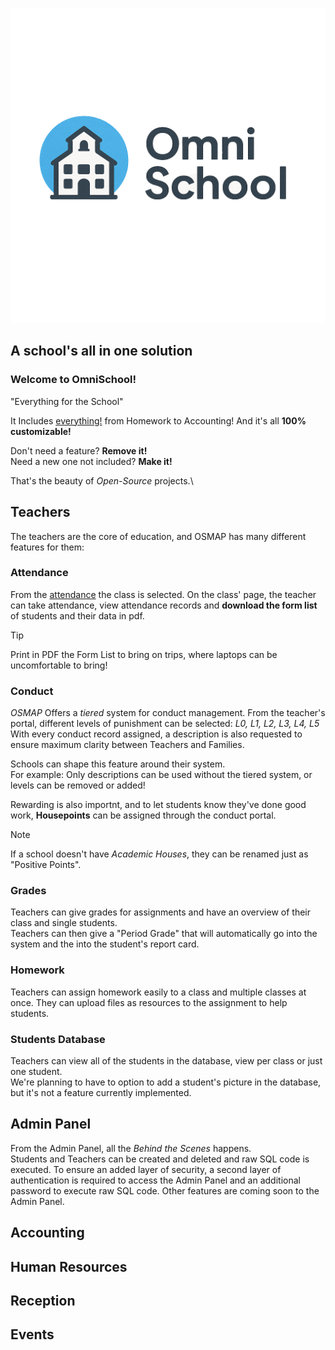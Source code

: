 ![OMNISCHOOL Logo](https://github.com/IlGiorg/OmniSchool/blob/0d76be702029898e726bf1a6e3eda10d678efb3d/img/omnischool.png)


## A school's all in one solution

### Welcome to OmniSchool!
"Everything for the School"

It Includes <ins>everything!</ins> from Homework to Accounting! 
And it's all **100% customizable!**

Don't need a feature? **Remove it!**\
Need a new one not included? **Make it!**

That's the beauty of *Open-Source* projects.\

## Teachers

The teachers are the core of education, and OSMAP has many different features for them:
### Attendance

From the [attendance](https://ilgiorg.github.io/osmap/attendance.html) the class is selected.
On the class' page, the teacher can take attendance, view attendance records and **download the form list** of students and their data in pdf.

> [!TIP]
> Print in PDF the Form List to bring on trips, where laptops can be uncomfortable to bring!

### Conduct



*OSMAP* Offers a _tiered_ system for conduct management.
From the teacher's portal, different levels of punishment can be selected: *L0, L1, L2, L3, L4, L5*
With every conduct record assigned, a description is also requested to ensure maximum clarity between Teachers and Families.

Schools can shape this feature around their system.\
For example: Only descriptions can be used without the tiered system, or levels can be removed or added!

Rewarding is also importnt, and to let students know they've done good work, **Housepoints** can be assigned through the conduct portal.

> [!NOTE]
> If a school doesn't have _Academic Houses_, they can be renamed just as "Positive Points".

### Grades


Teachers can give grades for assignments and have an overview of their class and single students.\
Teachers can then give a "Period Grade" that will automatically go into the system and the into the student's report card.

### Homework

>
Teachers can assign homework easily to a class and multiple classes at once. They can upload files as resources to the assignment to help students.

### Students Database


Teachers can view all of the students in the database, view per class or just one student.\
We're planning to have to option to add a student's picture in the database, but it's not a feature currently implemented.

## Admin Panel

From the Admin Panel, all the *Behind the Scenes* happens.\
Students and Teachers can be created and deleted and raw SQL code is executed.
To ensure an added layer of security, a second layer of authentication is required to access the Admin Panel and an additional password to execute raw SQL code.
Other features are coming soon to the Admin Panel.

## Accounting
## Human Resources
## Reception
## Events

